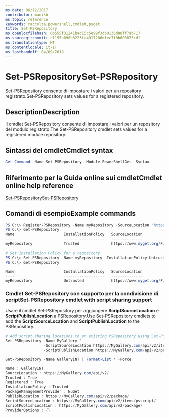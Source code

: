 ```yaml
---
ms.date: 06/12/2017
contributor: manikb
ms.topic: reference
keywords: raccolta,powershell,cmdlet,psget
title: Set-PSRepository
ms.openlocfilehash: 0b555f31241bad15c5e99f3db0136d88ff7ab717
ms.sourcegitcommit: cf195b090b3223fa4917206dfec7f0b603873cdf
ms.translationtype: HT
ms.contentlocale: it-IT
ms.lasthandoff: 04/09/2018
---
```

# <a name="set-psrepository"></a><span data-ttu-id="092bf-103">Set-PSRepository</span><span class="sxs-lookup"><span data-stu-id="092bf-103">Set-PSRepository</span></span>

<span data-ttu-id="092bf-104">Set-PSRepository consente di impostare i valori per un repository registrato.</span><span class="sxs-lookup"><span data-stu-id="092bf-104">Set-PSRepository sets values for a registered repository.</span></span>

## <a name="description"></a><span data-ttu-id="092bf-105">Description</span><span class="sxs-lookup"><span data-stu-id="092bf-105">Description</span></span>

<span data-ttu-id="092bf-106">Il cmdlet Set-PSRepository consente di impostare i valori per un repository del modulo registrato.</span><span class="sxs-lookup"><span data-stu-id="092bf-106">The Set-PSRepository cmdlet sets values for a registered module repository.</span></span>

## <a name="cmdlet-syntax"></a><span data-ttu-id="092bf-107">Sintassi del cmdlet</span><span class="sxs-lookup"><span data-stu-id="092bf-107">Cmdlet syntax</span></span>

```powershell
Get-Command -Name Set-PSRepository -Module PowerShellGet -Syntax
```
## <a name="cmdlet-online-help-reference"></a><span data-ttu-id="092bf-108">Riferimento per la Guida online sui cmdlet</span><span class="sxs-lookup"><span data-stu-id="092bf-108">Cmdlet online help reference</span></span>

[<span data-ttu-id="092bf-109">Set-PSRepository</span><span class="sxs-lookup"><span data-stu-id="092bf-109">Set-PSRepository</span></span>](http://go.microsoft.com/fwlink/?LinkID=517128)

## <a name="example-commands"></a><span data-ttu-id="092bf-110">Comandi di esempio</span><span class="sxs-lookup"><span data-stu-id="092bf-110">Example commands</span></span>

```powershell
PS C:\> Register-PSRepository -Name myRepository -SourceLocation "https://www.myget.org/F/powershellgetdemo/api/v2" -InstallationPolicy Trusted
PS C:\> Get-PSRepository
Name                      InstallationPolicy   SourceLocation
----                      ------------------   --------------
myRepository              Trusted              https://www.myget.org/F/powershellgetdemo/api/v2

# Set installation Policy for a repository
PS C:\> Set-PSRepository -Name myRepository -InstallationPolicy Untrusted
PS C:\> Get-PSRepository

Name                      InstallationPolicy   SourceLocation
----                      ------------------   --------------
myRepository              Untrusted            https://www.myget.org/F/powershellgetdemo/api/v2
```


### <a name="set-psrepository-cmdlet-with-script-sharing-support"></a><span data-ttu-id="092bf-111">Cmdlet Set-PSRepository con supporto per la condivisione di script</span><span class="sxs-lookup"><span data-stu-id="092bf-111">Set-PSRepository cmdlet with script sharing support</span></span>

<span data-ttu-id="092bf-112">Usare il cmdlet Set-PSRepository per aggiungere **ScriptSourceLocation** e **ScriptPublishLocation** a PSRepository.</span><span class="sxs-lookup"><span data-stu-id="092bf-112">Use Set-PSRepository cmdlets to add the **ScriptSourceLocation** and **ScriptPublishLocation** to the PSRepository.</span></span>
```powershell
# Add script sharing locations to an existing PSRepository using Set-PSRepository object.
Set-PSRepository -Name MyGallery `
                 -ScriptSourceLocation https://MyGallery.com/api/v2/items/psscript/ `
                 -ScriptPublishLocation https://MyGallery.com/api/v2/package/

Get-PSRepository -Name GalleryINT | Format-List * -Force

Name : GalleryINT
SourceLocation : https://MyGallery.com/api/v2/
Trusted : True
Registered : True
InstallationPolicy : Trusted
PackageManagementProvider : NuGet
PublishLocation : https://MyGallery.com/api/v2/package/
ScriptSourceLocation : https://MyGallery.com/api/v2/items/psscript/
ScriptPublishLocation : https://MyGallery.com/api/v2/package/
ProviderOptions : {}

```